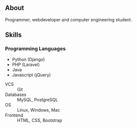 ## About

Programmer, webdeveloper and computer engineering student.

## Skills

### Programming Languages

* Python (Django)
* PHP (Laravel)
* Java
* Javascript (jQuery)

<dl>
<dt>VCS</dt>
<dd>Git</dd>
<dt>Databases</dt>
<dd>MySQL, PostgreSQL</dd>
<dt>OS</dt>
<dd>Linux, Windows, Mac</dd>
<dt>Frontend</dt>
<dd>HTML, CSS, Bootstrap</dd>
</dl>
